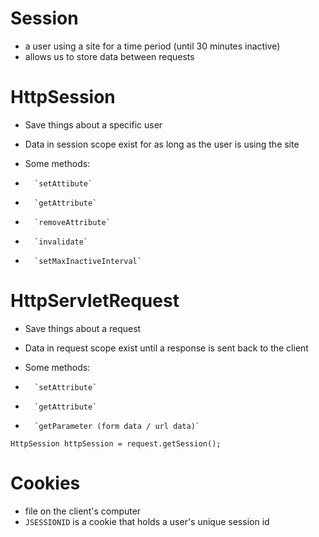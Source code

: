 # Session

* a user using a site for a time period (until 30 minutes inactive)
* allows us to store data between requests

# HttpSession
*   Save things about a specific user
*   Data in session scope exist for as long as the user is using the site

*   Some methods:
*   	`setAttibute`
*   	`getAttribute`
*   	`removeAttribute`
*   	`invalidate`
*   	`setMaxInactiveInterval`


#  HttpServletRequest
*   Save things about a request
*   Data in request scope exist until a response is sent back to the client

*   Some methods:
*   	`setAttribute`
*   	`getAttribute`
*   	`getParameter (form data / url data)`


```
HttpSession httpSession = request.getSession();
```


# Cookies
* file on the client's computer
* `JSESSIONID` is a cookie that holds a user's unique session id
